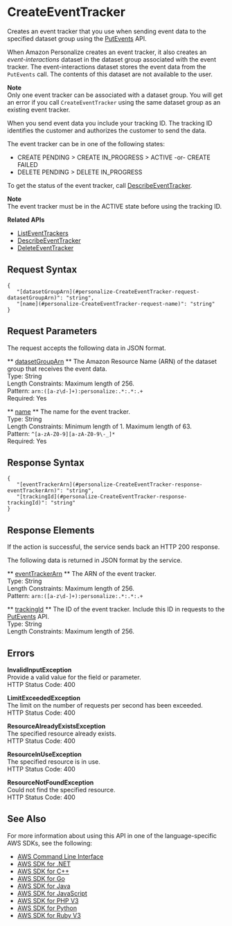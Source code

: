 # CreateEventTracker<a name="API_CreateEventTracker"></a>

Creates an event tracker that you use when sending event data to the specified dataset group using the [PutEvents](https://docs.aws.amazon.com/personalize/latest/dg/API_UBS_PutEvents.html) API\.

When Amazon Personalize creates an event tracker, it also creates an *event\-interactions* dataset in the dataset group associated with the event tracker\. The event\-interactions dataset stores the event data from the `PutEvents` call\. The contents of this dataset are not available to the user\.

**Note**  
Only one event tracker can be associated with a dataset group\. You will get an error if you call `CreateEventTracker` using the same dataset group as an existing event tracker\.

When you send event data you include your tracking ID\. The tracking ID identifies the customer and authorizes the customer to send the data\.

The event tracker can be in one of the following states:
+ CREATE PENDING > CREATE IN\_PROGRESS > ACTIVE \-or\- CREATE FAILED
+ DELETE PENDING > DELETE IN\_PROGRESS

To get the status of the event tracker, call [DescribeEventTracker](API_DescribeEventTracker.md)\.

**Note**  
The event tracker must be in the ACTIVE state before using the tracking ID\.

**Related APIs**
+  [ListEventTrackers](API_ListEventTrackers.md) 
+  [DescribeEventTracker](API_DescribeEventTracker.md) 
+  [DeleteEventTracker](API_DeleteEventTracker.md) 

## Request Syntax<a name="API_CreateEventTracker_RequestSyntax"></a>

```
{
   "[datasetGroupArn](#personalize-CreateEventTracker-request-datasetGroupArn)": "string",
   "[name](#personalize-CreateEventTracker-request-name)": "string"
}
```

## Request Parameters<a name="API_CreateEventTracker_RequestParameters"></a>

The request accepts the following data in JSON format\.

 ** [datasetGroupArn](#API_CreateEventTracker_RequestSyntax) **   <a name="personalize-CreateEventTracker-request-datasetGroupArn"></a>
The Amazon Resource Name \(ARN\) of the dataset group that receives the event data\.  
Type: String  
Length Constraints: Maximum length of 256\.  
Pattern: `arn:([a-z\d-]+):personalize:.*:.*:.+`   
Required: Yes

 ** [name](#API_CreateEventTracker_RequestSyntax) **   <a name="personalize-CreateEventTracker-request-name"></a>
The name for the event tracker\.  
Type: String  
Length Constraints: Minimum length of 1\. Maximum length of 63\.  
Pattern: `^[a-zA-Z0-9][a-zA-Z0-9\-_]*`   
Required: Yes

## Response Syntax<a name="API_CreateEventTracker_ResponseSyntax"></a>

```
{
   "[eventTrackerArn](#personalize-CreateEventTracker-response-eventTrackerArn)": "string",
   "[trackingId](#personalize-CreateEventTracker-response-trackingId)": "string"
}
```

## Response Elements<a name="API_CreateEventTracker_ResponseElements"></a>

If the action is successful, the service sends back an HTTP 200 response\.

The following data is returned in JSON format by the service\.

 ** [eventTrackerArn](#API_CreateEventTracker_ResponseSyntax) **   <a name="personalize-CreateEventTracker-response-eventTrackerArn"></a>
The ARN of the event tracker\.  
Type: String  
Length Constraints: Maximum length of 256\.  
Pattern: `arn:([a-z\d-]+):personalize:.*:.*:.+` 

 ** [trackingId](#API_CreateEventTracker_ResponseSyntax) **   <a name="personalize-CreateEventTracker-response-trackingId"></a>
The ID of the event tracker\. Include this ID in requests to the [PutEvents](https://docs.aws.amazon.com/personalize/latest/dg/API_UBS_PutEvents.html) API\.  
Type: String  
Length Constraints: Maximum length of 256\.

## Errors<a name="API_CreateEventTracker_Errors"></a>

 **InvalidInputException**   
Provide a valid value for the field or parameter\.  
HTTP Status Code: 400

 **LimitExceededException**   
The limit on the number of requests per second has been exceeded\.  
HTTP Status Code: 400

 **ResourceAlreadyExistsException**   
The specified resource already exists\.  
HTTP Status Code: 400

 **ResourceInUseException**   
The specified resource is in use\.  
HTTP Status Code: 400

 **ResourceNotFoundException**   
Could not find the specified resource\.  
HTTP Status Code: 400

## See Also<a name="API_CreateEventTracker_SeeAlso"></a>

For more information about using this API in one of the language\-specific AWS SDKs, see the following:
+  [AWS Command Line Interface](https://docs.aws.amazon.com/goto/aws-cli/personalize-2018-05-22/CreateEventTracker) 
+  [AWS SDK for \.NET](https://docs.aws.amazon.com/goto/DotNetSDKV3/personalize-2018-05-22/CreateEventTracker) 
+  [AWS SDK for C\+\+](https://docs.aws.amazon.com/goto/SdkForCpp/personalize-2018-05-22/CreateEventTracker) 
+  [AWS SDK for Go](https://docs.aws.amazon.com/goto/SdkForGoV1/personalize-2018-05-22/CreateEventTracker) 
+  [AWS SDK for Java](https://docs.aws.amazon.com/goto/SdkForJava/personalize-2018-05-22/CreateEventTracker) 
+  [AWS SDK for JavaScript](https://docs.aws.amazon.com/goto/AWSJavaScriptSDK/personalize-2018-05-22/CreateEventTracker) 
+  [AWS SDK for PHP V3](https://docs.aws.amazon.com/goto/SdkForPHPV3/personalize-2018-05-22/CreateEventTracker) 
+  [AWS SDK for Python](https://docs.aws.amazon.com/goto/boto3/personalize-2018-05-22/CreateEventTracker) 
+  [AWS SDK for Ruby V3](https://docs.aws.amazon.com/goto/SdkForRubyV3/personalize-2018-05-22/CreateEventTracker) 